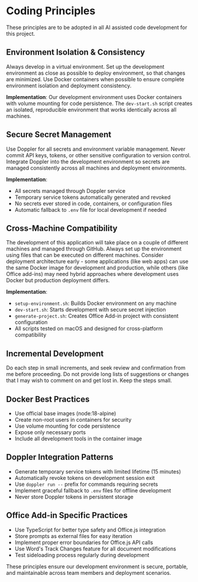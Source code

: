 # Coding Principles

These principles are to be adopted in all AI assisted code development for this project.

## Environment Isolation & Consistency

Always develop in a virtual environment. Set up the development environment as close as possible to deploy environment, so that changes are minimized. Use Docker containers when possible to ensure complete environment isolation and deployment consistency.

**Implementation**: Our development environment uses Docker containers with volume mounting for code persistence. The `dev-start.sh` script creates an isolated, reproducible environment that works identically across all machines.

## Secure Secret Management

Use Doppler for all secrets and environment variable management. Never commit API keys, tokens, or other sensitive configuration to version control. Integrate Doppler into the development environment so secrets are managed consistently across all machines and deployment environments.

**Implementation**: 
- All secrets managed through Doppler service
- Temporary service tokens automatically generated and revoked
- No secrets ever stored in code, containers, or configuration files
- Automatic fallback to `.env` file for local development if needed

## Cross-Machine Compatibility

The development of this application will take place on a couple of different machines and managed through GitHub. Always set up the environment using files that can be executed on different machines. Consider deployment architecture early - some applications (like web apps) can use the same Docker image for development and production, while others (like Office add-ins) may need hybrid approaches where development uses Docker but production deployment differs.

**Implementation**:
- `setup-environment.sh`: Builds Docker environment on any machine
- `dev-start.sh`: Starts development with secure secret injection
- `generate-project.sh`: Creates Office Add-in project with consistent configuration
- All scripts tested on macOS and designed for cross-platform compatibility

## Incremental Development

Do each step in small increments, and seek review and confirmation from me before proceeding. Do not provide long lists of suggestions or changes that I may wish to comment on and get lost in. Keep the steps small.

## Docker Best Practices

- Use official base images (node:18-alpine)
- Create non-root users in containers for security
- Use volume mounting for code persistence
- Expose only necessary ports
- Include all development tools in the container image

## Doppler Integration Patterns

- Generate temporary service tokens with limited lifetime (15 minutes)
- Automatically revoke tokens on development session exit
- Use `doppler run --` prefix for commands requiring secrets
- Implement graceful fallback to `.env` files for offline development
- Never store Doppler tokens in persistent storage

## Office Add-in Specific Practices

- Use TypeScript for better type safety and Office.js integration
- Store prompts as external files for easy iteration
- Implement proper error boundaries for Office.js API calls
- Use Word's Track Changes feature for all document modifications
- Test sideloading process regularly during development

These principles ensure our development environment is secure, portable, and maintainable across team members and deployment scenarios.

